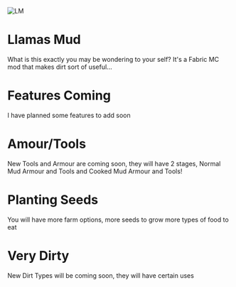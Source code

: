 ![LM](https://static.wikia.nocookie.net/minecraft_gamepedia/images/b/b2/Creamy_Trader_Llama.png/revision/latest/scale-to-width-down/150?cb=20190201140317)

# Llamas Mud

What is this exactly you may be wondering to your self?
It's a Fabric MC mod that makes dirt sort of useful...

# Features Coming

I have planned some features to add soon

# Amour/Tools

New Tools and Armour are coming soon, they will have 2 stages, Normal Mud Armour and Tools and Cooked Mud Armour and Tools!

# Planting Seeds

You will have more farm options, more seeds to grow more types of food to eat

# Very Dirty

New Dirt Types will be coming soon, they will have certain uses
